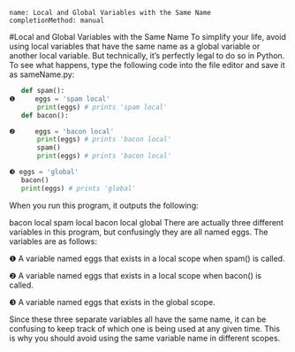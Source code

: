 ```ngMeta
name: Local and Global Variables with the Same Name
completionMethod: manual
```
#Local and Global Variables with the Same Name
To simplify your life, avoid using local variables that have the same name as a global variable or another local variable. But technically, it’s perfectly legal to do so in Python. To see what happens, type the following code into the file editor and save it as sameName.py:

```python
   def spam():
❶     eggs = 'spam local'
       print(eggs) # prints 'spam local'
   def bacon():

❷     eggs = 'bacon local'
       print(eggs) # prints 'bacon local'
       spam()
       print(eggs) # prints 'bacon local'

❸ eggs = 'global'
   bacon()
   print(eggs) # prints 'global'
```
When you run this program, it outputs the following:


bacon local
spam local
bacon local
global
There are actually three different variables in this program, but confusingly they are all named eggs. The variables are as follows:

❶ A variable named eggs that exists in a local scope when spam() is called.

❷ A variable named eggs that exists in a local scope when bacon() is called.

❸ A variable named eggs that exists in the global scope.

Since these three separate variables all have the same name, it can be confusing to keep track of which one is being used at any given time. This is why you should avoid using the same variable name in different scopes.